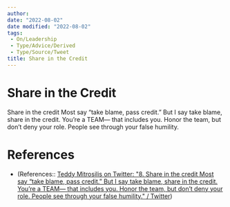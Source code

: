 ```yaml
---
author: 
date: "2022-08-02"
date modified: "2022-08-02"
tags:
 - On/Leadership
 - Type/Advice/Derived 
 - Type/Source/Tweet 
title: Share in the Credit
---
```


# Share in the Credit
Share in the credit Most say “take blame, pass credit.” But I say take blame, share in the credit. You’re a TEAM— that includes you. Honor the team, but don’t deny your role. People see through your false humility.

# References
- (References:: [Teddy Mitrosilis on Twitter: "8. Share in the credit Most say “take blame, pass credit.” But I say take blame, share in the credit. You’re a TEAM— that includes you. Honor the team, but don’t deny your role. People see through your false humility." / Twitter](https://twitter.com/tmitrosilis/status/1553366347555422211?s=12&t=rWCYHjhiJ5Au6lctcVFLbA))

